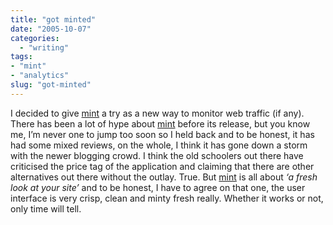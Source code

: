 ```yaml
---
title: "got minted"
date: "2005-10-07"
categories:
  - "writing"
tags:
- "mint"
- "analytics"
slug: "got-minted"
---
```


 <!-- [![have a mint][image-1]][1] -->
I decided to give [mint](https://haveamint.com) a try as a new way to monitor web traffic (if any).
There has been a lot of hype about [mint](https://haveamint.com) before its release, but you know me, I’m never one to jump too soon so I held back and to be honest, it has had some mixed reviews, on the whole, I think it has gone down a storm with the newer blogging crowd. I think the old schoolers out there have criticised the price tag of the application and claiming that there are other alternatives out there without the outlay. True. But [mint](https://haveamint.com) is all about _‘a fresh look at your site’_ and to be honest, I have to agree on that one, the user interface is very crisp, clean and minty fresh really.
Whether it works or not, only time will tell.
